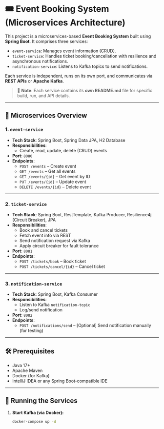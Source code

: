 # 🎟️ Event Booking System (Microservices Architecture)

This project is a microservices-based **Event Booking System** built using **Spring Boot**. It comprises three services:

- `event-service`: Manages event information (CRUD).
- `ticket-service`: Handles ticket booking/cancellation with resilience and asynchronous notifications.
- `notification-service`: Listens to Kafka topics to send notifications.

Each service is independent, runs on its own port, and communicates via **REST APIs** or **Apache Kafka**.

> 📘 **Note**: Each service contains its **own README.md** file for specific build, run, and API details.

---

## 🧱 Microservices Overview

### 1. `event-service`
- **Tech Stack**: Spring Boot, Spring Data JPA, H2 Database
- **Responsibilities**:
  - Create, read, update, delete (CRUD) events
- **Port**: `8080`
- **Endpoints**:
  - `POST /events` – Create event
  - `GET /events` – Get all events
  - `GET /events/{id}` – Get event by ID
  - `PUT /events/{id}` – Update event
  - `DELETE /events/{id}` – Delete event

---

### 2. `ticket-service`
- **Tech Stack**: Spring Boot, RestTemplate, Kafka Producer, Resilience4j (Circuit Breaker), JPA
- **Responsibilities**:
  - Book and cancel tickets
  - Fetch event info via REST
  - Send notification request via Kafka
  - Apply circuit breaker for fault tolerance
- **Port**: `8081`
- **Endpoints**:
  - `POST /tickets/book` – Book ticket
  - `POST /tickets/cancel/{id}` – Cancel ticket

---

### 3. `notification-service`
- **Tech Stack**: Spring Boot, Kafka Consumer
- **Responsibilities**:
  - Listen to Kafka `notification-topic`
  - Log/send notification
- **Port**: `8082`
- **Endpoints**:
  - `POST /notifications/send` – [Optional] Send notification manually (for testing)

---

## 🛠️ Prerequisites

- Java 17+
- Apache Maven
- Docker (for Kafka)
- IntelliJ IDEA or any Spring Boot-compatible IDE

---

## 🚀 Running the Services

1. **Start Kafka (via Docker):**

   ```bash
   docker-compose up -d
